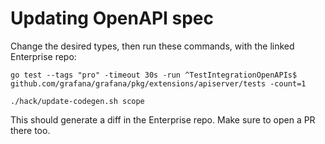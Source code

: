 # Updating OpenAPI spec

Change the desired types, then run these commands, with the linked Enterprise repo:

```
go test --tags "pro" -timeout 30s -run ^TestIntegrationOpenAPIs$ github.com/grafana/grafana/pkg/extensions/apiserver/tests -count=1
```

```
./hack/update-codegen.sh scope
```

This should generate a diff in the Enterprise repo. Make sure to open a PR there too.
